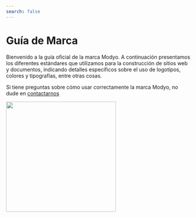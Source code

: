 ```yaml
---
search: false
---
```


# Guía de Marca

Bienvenido a la guía oficial de la marca Modyo. A continuación presentamos los diferentes estándares que utilizamos para la construcción de sitios web y documentos, indicando detalles específicos sobre el uso de logotipos, colores y tipografías, entre otras cosas.

Si tiene preguntas sobre cómo usar correctamente la marca Modyo, no dude en [contactarnos](https://support.modyo.com/hc/es-cl)

<img src='/assets/img/m.png' style="width:300px;" />
